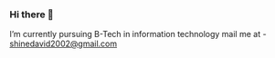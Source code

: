 ### Hi there 👋

I’m currently pursuing B-Tech in information technology
mail me at - shinedavid2002@gmail.com


